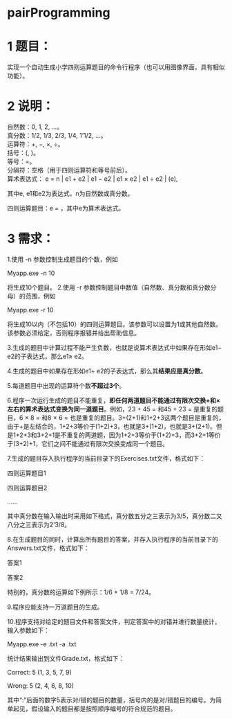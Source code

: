# pairProgramming
# 1 题目：
实现一个自动生成小学四则运算题目的命令行程序（也可以用图像界面，具有相似功能）。
# 2 说明：
自然数：0, 1, 2, …。<br>
真分数：1/2, 1/3, 2/3, 1/4, 1’1/2, …。<br>
运算符：+, −, ×, ÷。<br>
括号：(, )。<br>
等号：=。<br>
分隔符：空格（用于四则运算符和等号前后）。<br>
算术表达式：
e = n | e1 + e2 | e1 − e2 | e1 × e2 | e1 ÷ e2 | (e),

其中e, e1和e2为表达式，n为自然数或真分数。

四则运算题目：e = ，其中e为算术表达式。
 

# 3 需求：
1.使用 -n 参数控制生成题目的个数，例如


Myapp.exe -n 10

 

将生成10个题目。
2.使用 -r 参数控制题目中数值（自然数、真分数和真分数分母）的范围，例如
 

Myapp.exe -r 10

 

将生成10以内（不包括10）的四则运算题目。该参数可以设置为1或其他自然数。该参数必须给定，否则程序报错并给出帮助信息。

3.生成的题目中计算过程不能产生负数，也就是说算术表达式中如果存在形如e1− e2的子表达式，那么e1≥ e2。

4.生成的题目中如果存在形如e1÷ e2的子表达式，那么其**结果应是真分数**。

5.每道题目中出现的运算符个数**不超过3个**。

6.程序一次运行生成的题目不能重复，**即任何两道题目不能通过有限次交换+和×左右的算术表达式变换为同一道题目**。例如，23 + 45 = 和45 + 23 = 是重复的题目，6 × 8 = 和8 × 6 = 也是重复的题目。3+(2+1)和1+2+3这两个题目是重复的，由于+是左结合的，1+2+3等价于(1+2)+3，也就是3+(1+2)，也就是3+(2+1)。但是1+2+3和3+2+1是不重复的两道题，因为1+2+3等价于(1+2)+3，而3+2+1等价于(3+2)+1，它们之间不能通过有限次交换变成同一个题目。

7.生成的题目存入执行程序的当前目录下的Exercises.txt文件，格式如下：

 

四则运算题目1

四则运算题目2

……

 

其中真分数在输入输出时采用如下格式，真分数五分之三表示为3/5，真分数二又八分之三表示为2’3/8。

8.在生成题目的同时，计算出所有题目的答案，并存入执行程序的当前目录下的Answers.txt文件，格式如下：
 

答案1

答案2
 

特别的，真分数的运算如下例所示：1/6 + 1/8 = 7/24。

9.程序应能支持一万道题目的生成。

10.程序支持对给定的题目文件和答案文件，判定答案中的对错并进行数量统计，输入参数如下：
 

Myapp.exe -e <exercisefile>.txt -a <answerfile>.txt

 

统计结果输出到文件Grade.txt，格式如下：

 

Correct: 5 (1, 3, 5, 7, 9)

Wrong: 5 (2, 4, 6, 8, 10)

 

其中“:”后面的数字5表示对/错的题目的数量，括号内的是对/错题目的编号。为简单起见，假设输入的题目都是按照顺序编号的符合规范的题目。
